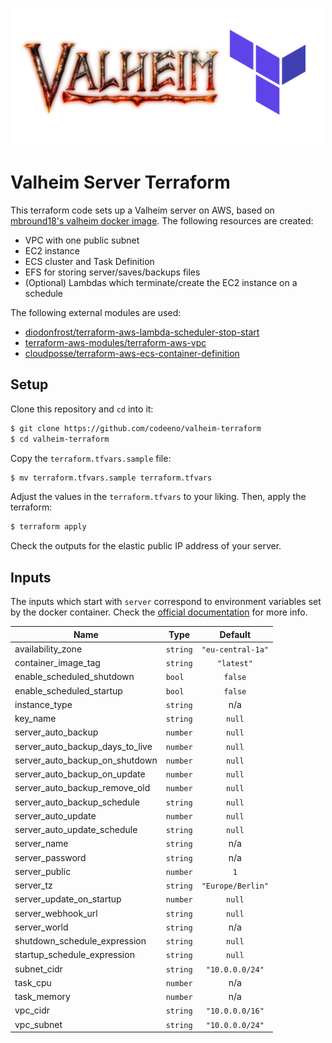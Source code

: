 ![image info](./logo.png)

# Valheim Server Terraform

This terraform code sets up a Valheim server on AWS, based on [mbround18's valheim docker image](https://github.com/mbround18/valheim-docker). The following resources are created:

* VPC with one public subnet
* EC2 instance
* ECS cluster and Task Definition
* EFS for storing server/saves/backups files
* (Optional) Lambdas which terminate/create the EC2 instance on a schedule

The following external modules are used:

* [ diodonfrost/terraform-aws-lambda-scheduler-stop-start](https://github.com/diodonfrost/terraform-aws-lambda-scheduler-stop-start)
* [terraform-aws-modules/terraform-aws-vpc](https://github.com/terraform-aws-modules/terraform-aws-vpc)
* [ cloudposse/terraform-aws-ecs-container-definition](https://github.com/cloudposse/terraform-aws-ecs-container-definition)

## Setup

Clone this repository and `cd` into it:

```bash
$ git clone https://github.com/codeeno/valheim-terraform
$ cd valheim-terraform
```

Copy the `terraform.tfvars.sample` file:

```bash
$ mv terraform.tfvars.sample terraform.tfvars
```

Adjust the values in the `terraform.tfvars` to your liking. Then, apply the terraform:

```bash
$ terraform apply
```

Check the outputs for the elastic public IP address of your server.


## Inputs

The inputs which start with `server` correspond to environment variables set by the docker container. Check the [official documentation](https://github.com/mbround18/valheim-docker#environment-variables) for more info.

| Name | Type        | Default | 
|------|-------------|:---------:|
| availability\_zone | `string` | `"eu-central-1a"` |
| container\_image\_tag | `string` | `"latest"` |
| enable\_scheduled\_shutdown | `bool` | `false` |
| enable\_scheduled\_startup | `bool` | `false`|
| instance\_type | `string` | n/a |
| key\_name | `string` | `null` | null |
| server\_auto\_backup | `number` | `null` |
| server\_auto\_backup\_days\_to\_live | `number` | `null` |
| server\_auto\_backup\_on\_shutdown | `number` | `null` |
| server\_auto\_backup\_on\_update | `number` | `null` |
| server\_auto\_backup\_remove\_old | `number` | `null` |
| server\_auto\_backup\_schedule | `string` | `null` |
| server\_auto\_update | `number` | `null` |
| server\_auto\_update\_schedule | `string` | `null` |
| server\_name | `string` | n/a | yes |
| server\_password | `string` | n/a | yes |
| server\_public | `number` | `1` | yes |
| server\_tz | `string` | `"Europe/Berlin"` |
| server\_update\_on\_startup | `number` | `null` |
| server\_webhook\_url | `string` | `null` |
| server\_world | `string` | n/a | yes |
| shutdown\_schedule\_expression | `string` | `null` |
| startup\_schedule\_expression | `string` | `null` |
| subnet\_cidr | `string` | `"10.0.0.0/24"` |
| task\_cpu | `number` | n/a |
| task\_memory | `number` | n/a |
| vpc\_cidr | `string` | `"10.0.0.0/16"` |
| vpc\_subnet | `string` | `"10.0.0.0/24"` |
